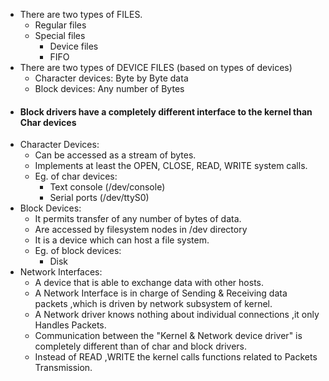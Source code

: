 - There are two types of FILES.
	- Regular files
	- Special files
		- Device files
		- FIFO
- There are two types of DEVICE FILES (based on types of devices)
	- Character devices: Byte by Byte data
	- Block devices: Any number of Bytes
- #### Block drivers have a completely different interface to the kernel than Char devices ####
- Character Devices:
	- Can be accessed as a stream of bytes.
	- Implements at least the OPEN, CLOSE, READ, WRITE system calls.
	- Eg. of char devices: 
		- Text console (/dev/console)
		- Serial ports (/dev/ttyS0)
- Block Devices:
	- It permits transfer of any number of bytes of data.
	- Are accessed by filesystem nodes in /dev directory
	- It is a device which can host  a file system.
	- Eg. of block devices:
		- Disk
- Network Interfaces:
	- A device that is  able to exchange data with other hosts.
	- A Network Interface is in charge of Sending & Receiving data packets ,which is driven by network subsystem of kernel.
	- A Network driver knows nothing about individual connections ,it only Handles Packets.
	- Communication between the "Kernel & Network device driver" is completely different than of char and block drivers.
	- Instead of READ ,WRITE the kernel calls functions related to Packets Transmission.
